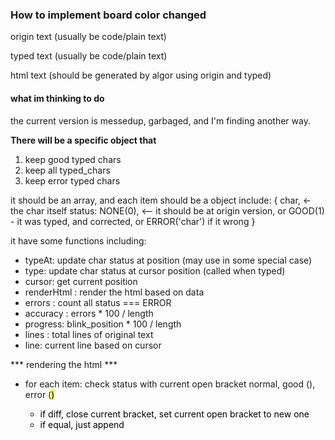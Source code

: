 ### How to implement board color changed

origin text (usually be code/plain text)

typed text (usually be code/plain text)


html text (should be generated by algor using origin and typed)

#### what im thinking to do

the current version is messedup, garbaged, and I'm finding another way.

**There will be a specific object that**
1. keep good typed chars
2. keep all typed_chars
3. keep error typed chars

it should be an array, and each item should be a object include:
{
  char, <- the char itself
  status: NONE(0), <-- it should be at origin version, or GOOD(1) - it was typed, and corrected, or ERROR('char') if it wrong
}

it have some functions including:
- typeAt: update char status at position (may use in some special case)
- type: update char status at cursor position  (called when typed)
- cursor: get current position
- renderHtml : render the html based on data
- errors : count all status === ERROR
- accuracy : errors * 100 / length
- progress: blink_position * 100 / length
- lines : total lines of original text
- line: current line based on cursor

*** rendering the html ***
  - for each item:
    check status with current open bracket normal, good (<span>), error (<mark>)
      - if diff, close current bracket, set current open bracket to new one
      - if equal, just append
    

    

